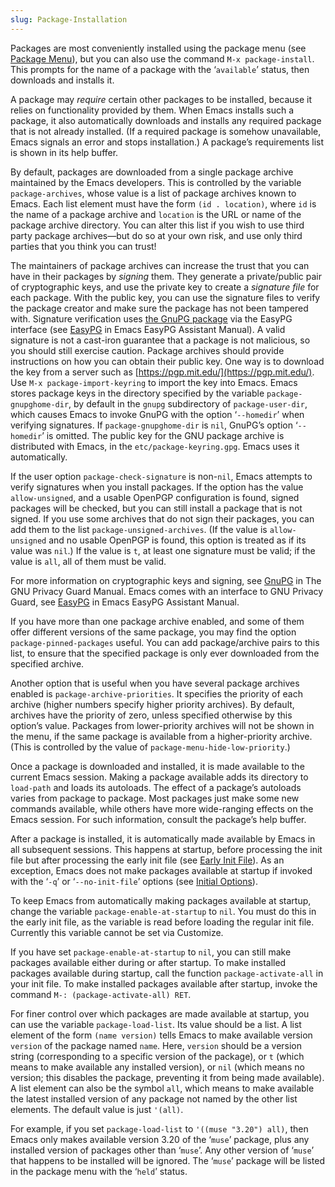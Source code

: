 ```yaml
---
slug: Package-Installation
---
```


Packages are most conveniently installed using the package menu (see [Package Menu](/docs/emacs/Package-Menu)), but you can also use the command `M-x package-install`. This prompts for the name of a package with the ‘`available`’ status, then downloads and installs it.

A package may *require* certain other packages to be installed, because it relies on functionality provided by them. When Emacs installs such a package, it also automatically downloads and installs any required package that is not already installed. (If a required package is somehow unavailable, Emacs signals an error and stops installation.) A package’s requirements list is shown in its help buffer.

By default, packages are downloaded from a single package archive maintained by the Emacs developers. This is controlled by the variable `package-archives`, whose value is a list of package archives known to Emacs. Each list element must have the form `(id . location)`, where `id` is the name of a package archive and `location` is the URL or name of the package archive directory. You can alter this list if you wish to use third party package archives—but do so at your own risk, and use only third parties that you think you can trust!

The maintainers of package archives can increase the trust that you can have in their packages by *signing* them. They generate a private/public pair of cryptographic keys, and use the private key to create a *signature file* for each package. With the public key, you can use the signature files to verify the package creator and make sure the package has not been tampered with. Signature verification uses [the GnuPG package](https://www.gnupg.org/) via the EasyPG interface (see [EasyPG](https://www.gnu.org/software/emacs/manual/html_mono/epa.html#Top) in Emacs EasyPG Assistant Manual). A valid signature is not a cast-iron guarantee that a package is not malicious, so you should still exercise caution. Package archives should provide instructions on how you can obtain their public key. One way is to download the key from a server such as [https://pgp.mit.edu/](https://pgp.mit.edu/). Use `M-x package-import-keyring` to import the key into Emacs. Emacs stores package keys in the directory specified by the variable `package-gnupghome-dir`, by default in the `gnupg` subdirectory of `package-user-dir`, which causes Emacs to invoke GnuPG with the option ‘`--homedir`’ when verifying signatures. If `package-gnupghome-dir` is `nil`, GnuPG’s option ‘`--homedir`’ is omitted. The public key for the GNU package archive is distributed with Emacs, in the `etc/package-keyring.gpg`. Emacs uses it automatically.

If the user option `package-check-signature` is non-`nil`, Emacs attempts to verify signatures when you install packages. If the option has the value `allow-unsigned`, and a usable OpenPGP configuration is found, signed packages will be checked, but you can still install a package that is not signed. If you use some archives that do not sign their packages, you can add them to the list `package-unsigned-archives`. (If the value is `allow-unsigned` and no usable OpenPGP is found, this option is treated as if its value was `nil`.) If the value is `t`, at least one signature must be valid; if the value is `all`, all of them must be valid.

For more information on cryptographic keys and signing, see [GnuPG](https://www.gnupg.org/documentation/manuals/gnupg/index.html#Top) in The GNU Privacy Guard Manual. Emacs comes with an interface to GNU Privacy Guard, see [EasyPG](https://www.gnu.org/software/emacs/manual/html_mono/epa.html#Top) in Emacs EasyPG Assistant Manual.

If you have more than one package archive enabled, and some of them offer different versions of the same package, you may find the option `package-pinned-packages` useful. You can add package/archive pairs to this list, to ensure that the specified package is only ever downloaded from the specified archive.

Another option that is useful when you have several package archives enabled is `package-archive-priorities`. It specifies the priority of each archive (higher numbers specify higher priority archives). By default, archives have the priority of zero, unless specified otherwise by this option’s value. Packages from lower-priority archives will not be shown in the menu, if the same package is available from a higher-priority archive. (This is controlled by the value of `package-menu-hide-low-priority`.)

Once a package is downloaded and installed, it is made available to the current Emacs session. Making a package available adds its directory to `load-path` and loads its autoloads. The effect of a package’s autoloads varies from package to package. Most packages just make some new commands available, while others have more wide-ranging effects on the Emacs session. For such information, consult the package’s help buffer.

After a package is installed, it is automatically made available by Emacs in all subsequent sessions. This happens at startup, before processing the init file but after processing the early init file (see [Early Init File](/docs/emacs/Early-Init-File)). As an exception, Emacs does not make packages available at startup if invoked with the ‘`-q`’ or ‘`--no-init-file`’ options (see [Initial Options](/docs/emacs/Initial-Options)).

To keep Emacs from automatically making packages available at startup, change the variable `package-enable-at-startup` to `nil`. You must do this in the early init file, as the variable is read before loading the regular init file. Currently this variable cannot be set via Customize.

If you have set `package-enable-at-startup` to `nil`, you can still make packages available either during or after startup. To make installed packages available during startup, call the function `package-activate-all` in your init file. To make installed packages available after startup, invoke the command `M-: (package-activate-all) RET`.

For finer control over which packages are made available at startup, you can use the variable `package-load-list`. Its value should be a list. A list element of the form `(name version)`<!-- /@w --> tells Emacs to make available version `version` of the package named `name`. Here, `version` should be a version string (corresponding to a specific version of the package), or `t` (which means to make available any installed version), or `nil` (which means no version; this disables the package, preventing it from being made available). A list element can also be the symbol `all`, which means to make available the latest installed version of any package not named by the other list elements. The default value is just `'(all)`.

For example, if you set `package-load-list` to `'((muse "3.20") all)`<!-- /@w -->, then Emacs only makes available version 3.20 of the ‘`muse`’ package, plus any installed version of packages other than ‘`muse`’. Any other version of ‘`muse`’ that happens to be installed will be ignored. The ‘`muse`’ package will be listed in the package menu with the ‘`held`’ status.
